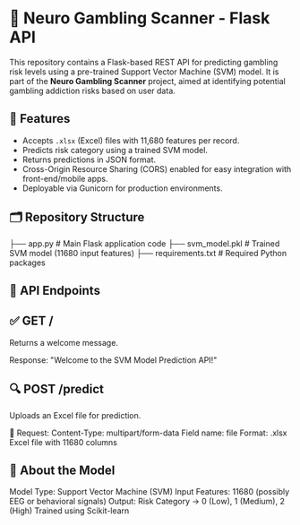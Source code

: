 # 🧠 Neuro Gambling Scanner - Flask API

This repository contains a Flask-based REST API for predicting gambling risk levels using a pre-trained Support Vector Machine (SVM) model. It is part of the **Neuro Gambling Scanner** project, aimed at identifying potential gambling addiction risks based on user data.

## 🚀 Features

- Accepts `.xlsx` (Excel) files with 11,680 features per record.
- Predicts risk category using a trained SVM model.
- Returns predictions in JSON format.
- Cross-Origin Resource Sharing (CORS) enabled for easy integration with front-end/mobile apps.
- Deployable via Gunicorn for production environments.

## 🗂️ Repository Structure
├── app.py # Main Flask application code
├── svm_model.pkl # Trained SVM model (11680 input features)
├── requirements.txt # Required Python packages

## 📡 API Endpoints
## ✅ GET /
Returns a welcome message.

Response:
"Welcome to the SVM Model Prediction API!"

## 🔍 POST /predict
Uploads an Excel file for prediction.

🔸 Request:
Content-Type: multipart/form-data
Field name: file
Format: .xlsx Excel file with 11680 columns

## 🧠 About the Model
Model Type: Support Vector Machine (SVM)
Input Features: 11680 (possibly EEG or behavioral signals)
Output: Risk Category → 0 (Low), 1 (Medium), 2 (High)
Trained using Scikit-learn


